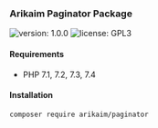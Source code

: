 ### Arikaim Paginator Package
![version: 1.0.0](https://img.shields.io/github/release/arikaim/paginator.svg)
![license: GPL3](https://img.shields.io/badge/License-GPLv3-blue.svg)
     

     
#### Requirements 
  * PHP 7.1, 7.2, 7.3, 7.4


#### Installation

```sh
composer require arikaim/paginator
```
